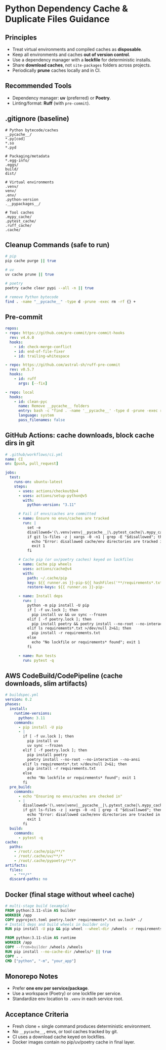 
# Python Dependency Cache & Duplicate Files Guidance

## Principles
- Treat virtual environments and compiled caches as **disposable**.
- Keep all environments and caches **out of version control**.
- Use a dependency manager with a **lockfile** for deterministic installs.
- Share **download caches**, not `site-packages` folders across projects.
- Periodically **prune** caches locally and in CI.

## Recommended Tools
- Dependency manager: **uv** (preferred) or **Poetry**.
- Linting/format: **Ruff** (with `pre-commit`).

## .gitignore (baseline)
```gitignore
# Python bytecode/caches
__pycache__/
*.py[cod]
*.so
*.pyd

# Packaging/metadata
*.egg-info/
.eggs/
build/
dist/

# Virtual environments
.venv/
venv/
.env/
.python-version
.__pypackages__/

# Tool caches
.mypy_cache/
.pytest_cache/
.ruff_cache/
.cache/
```

## Cleanup Commands (safe to run)
```bash
# pip
pip cache purge || true

# uv
uv cache prune || true

# poetry
poetry cache clear pypi --all -n || true

# remove Python bytecode
find . -name "__pycache__" -type d -prune -exec rm -rf {} +
```

## Pre-commit
```yaml
repos:
- repo: https://github.com/pre-commit/pre-commit-hooks
  rev: v4.6.0
  hooks:
    - id: check-merge-conflict
    - id: end-of-file-fixer
    - id: trailing-whitespace

- repo: https://github.com/astral-sh/ruff-pre-commit
  rev: v0.5.7
  hooks:
    - id: ruff
      args: [--fix]

- repo: local
  hooks:
    - id: clean-pyc
      name: Remove __pycache__ folders
      entry: bash -c "find . -name '__pycache__' -type d -prune -exec rm -rf {} +"
      language: system
      pass_filenames: false
```

## GitHub Actions: cache downloads, block cache dirs in git
```yaml
# .github/workflows/ci.yml
name: CI
on: [push, pull_request]

jobs:
  test:
    runs-on: ubuntu-latest
    steps:
      - uses: actions/checkout@v4
      - uses: actions/setup-python@v5
        with:
          python-version: "3.11"

      # Fail if envs/caches are committed
      - name: Ensure no envs/caches are tracked
        run: |
          set -e
          disallowed='(\.venv|venv|__pycache__|\.pytest_cache|\.mypy_cache|\.ruff_cache|\.cache)(/|$)'
          if git ls-files -z | xargs -0 -n1 | grep -E "$disallowed"; then
            echo "Error: disallowed cache/env directories are tracked in git."
            exit 1
          fi

      # Cache pip (or uv/poetry caches) keyed on lockfiles
      - name: Cache pip wheels
        uses: actions/cache@v4
        with:
          path: ~/.cache/pip
          key: ${{ runner.os }}-pip-${{ hashFiles('**/requirements*.txt', '**/uv.lock', '**/poetry.lock') }}
          restore-keys: ${{ runner.os }}-pip-

      - name: Install deps
        run: |
          python -m pip install -U pip
          if [ -f uv.lock ]; then
            pip install uv && uv sync --frozen
          elif [ -f poetry.lock ]; then
            pip install poetry && poetry install --no-root --no-interaction --no-ansi
          elif ls requirements*.txt >/dev/null 2>&1; then
            pip install -r requirements.txt
          else
            echo "No lockfile or requirements* found"; exit 1
          fi

      - name: Run tests
        run: pytest -q
```

## AWS CodeBuild/CodePipeline (cache downloads, slim artifacts)
```yaml
# buildspec.yml
version: 0.2
phases:
  install:
    runtime-versions:
      python: 3.11
    commands:
      - pip install -U pip
      - |
        if [ -f uv.lock ]; then
          pip install uv
          uv sync --frozen
        elif [ -f poetry.lock ]; then
          pip install poetry
          poetry install --no-root --no-interaction --no-ansi
        elif ls requirements*.txt >/dev/null 2>&1; then
          pip install -r requirements.txt
        else
          echo "No lockfile or requirements* found"; exit 1
        fi
  pre_build:
    commands:
      - echo "Ensuring no envs/caches are checked in"
      - |
        disallowed='(\.venv|venv|__pycache__|\.pytest_cache|\.mypy_cache|\.ruff_cache|\.cache)(/|$)'
        if git ls-files -z | xargs -0 -n1 | grep -E "$disallowed"; then
          echo "Error: disallowed cache/env directories are tracked in git."
          exit 1
        fi
  build:
    commands:
      - pytest -q
cache:
  paths:
    - /root/.cache/pip/**/*
    - /root/.cache/uv/**/*
    - /root/.cache/pypoetry/**/*
artifacts:
  files:
    - "**/*"
  discard-paths: no
```

## Docker (final stage without wheel cache)
```dockerfile
# multi-stage build (example)
FROM python:3.11-slim AS builder
WORKDIR /app
COPY pyproject.toml poetry.lock* requirements*.txt uv.lock* ./
# Install deps and build wheels in builder only
RUN pip install -U pip && pip wheel --wheel-dir /wheels -r requirements.txt || true

FROM python:3.11-slim AS runtime
WORKDIR /app
COPY --from=builder /wheels /wheels
RUN pip install --no-cache-dir /wheels/* || true
COPY . .
CMD ["python", "-m", "your_app"]
```

## Monorepo Notes
- Prefer **one env per service/package**.
- Use a workspace (Poetry) or one lockfile per service.
- Standardize env location to `.venv` in each service root.

## Acceptance Criteria
- Fresh clone + single command produces deterministic environment.
- No `__pycache__`, envs, or tool caches tracked by git.
- CI uses a download cache keyed on lockfiles.
- Docker images contain no pip/uv/poetry cache in final layer.
```
